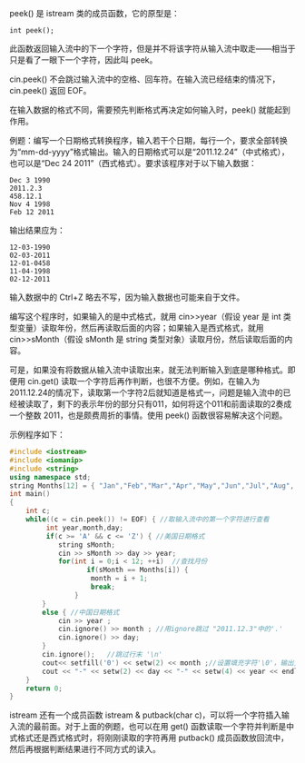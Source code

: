 peek() 是 istream 类的成员函数，它的原型是：

    int peek();

此函数返回输入流中的下一个字符，但是并不将该字符从输入流中取走——相当于只是看了一眼下一个字符，因此叫 peek。

cin.peek() 不会跳过输入流中的空格、回车符。在输入流已经结束的情况下，cin.peek() 返回 EOF。

在输入数据的格式不同，需要预先判断格式再决定如何输入时，peek() 就能起到作用。

例题：编写一个日期格式转换程序，输入若干个日期，每行一个，要求全部转换为“mm-dd-yyyy”格式输出。输入的日期格式可以是“2011.12.24”（中式格式），也可以是“Dec 24 2011”（西式格式）。要求该程序对于以下输入数据：

    Dec 3 1990
    2011.2.3
    458.12.1
    Nov 4 1998
    Feb 12 2011

输出结果应为：

    12-03-1990
    02-03-2011
    12-01-0458
    11-04-1998
    02-12-2011

输入数据中的 Ctrl+Z 略去不写，因为输入数据也可能来自于文件。

编写这个程序时，如果输入的是中式格式，就用 cin>>year（假设 year 是 int 类型变量）读取年份，然后再读取后面的内容；如果输入是西式格式，就用 cin>>sMonth（假设 sMonth 是 string 类型对象）读取月份，然后读取后面的内容。

可是，如果没有将数据从输入流中读取出来，就无法判断输入到底是哪种格式。即便用 cin.get() 读取一个字符后再作判断，也很不方便。例如，在输入为2011.12.24的情况下，读取第一个字符2后就知道是格式一，问题是输入流中的已经被读取了，剩下的表示年份的部分只有011，如何将这个011和前面读取的2奏成一个整数 2011，也是颇费周折的事情。使用 peek() 函数很容易解决这个问题。

示例程序如下：

```c++
#include <iostream>
#include <iomanip>
#include <string>
using namespace std;
string Months[12] = { "Jan","Feb","Mar","Apr","May","Jun","Jul","Aug", "Sep","Oct","Nov","Dec" };
int main()
{
    int c;
    while((c = cin.peek()) != EOF) { //取输入流中的第一个字符进行查看
         int year,month,day;
         if(c >= 'A' && c <= 'Z') { //美国日期格式
            string sMonth;
            cin >> sMonth >> day >> year;
            for(int i = 0;i < 12; ++i)  //查找月份
                   if(sMonth == Months[i]) {
                    month = i + 1;
                    break;
                }
        }
        else { //中国日期格式
            cin >> year ;
            cin.ignore() >> month ; //用ignore跳过 "2011.12.3"中的'.'
            cin.ignore() >> day;
        }
        cin.ignore();   //跳过行末 '\n'
        cout<< setfill('0') << setw(2) << month ;//设置填充字符'\0'，输出宽度2
        cout << "-" << setw(2) << day << "-" << setw(4) << year << endl;
    }
    return 0;
}
```

istream 还有一个成员函数 istream & putback(char c)，可以将一个字符插入输入流的最前面。对于上面的例题，也可以在用 get() 函数读取一个字符并判断是中式格式还是西式格式时，将刚刚读取的字符再用 putback() 成员函数放回流中，然后再根据判断结果进行不同方式的读入。